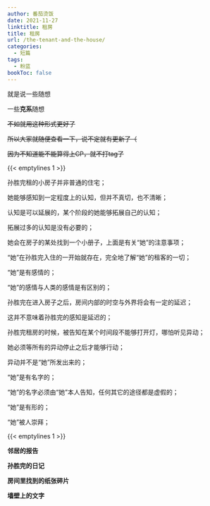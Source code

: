 ```yaml
---
author: 番茄烫饭
date: 2021-11-27
linktitle: 租房
title: 租房
url: /the-tenant-and-the-house/
categories:
  - 短篇
tags:
  - 粉蓝
bookToc: false
---
```


就是说一些随想

一些**克系**随想

~~不如就用这种形式更好了~~

~~所以大家就随便查看一下，说不定就有更新了（~~

~~因为不知道能不能算得上CP，就不打tag了~~

<!--more-->

{{< emptylines 1 >}}

孙胜完租的小房子并非普通的住宅；

她能够感知到一定程度上的认知，但并不真切，也不清晰；

认知是可以延展的，某个阶段的她能够拓展自己的认知；

拓展过多的认知是没有必要的；

她会在房子的某处找到一个小册子，上面是有关“她”的注意事项；

“她”在孙胜完入住的一开始就存在，完全地了解“她”的租客的一切；

“她”是有感情的；

“她”的感情与人类的感情是有区别的；

孙胜完在进入房子之后，房间内部的时空与外界将会有一定的延迟；

这并不意味着孙胜完的感知是延迟的；

孙胜完租房的时候，被告知在某个时间段不能够打开灯，哪怕听见异动；

她必须等所有的异动停止之后才能够行动；

异动并不是“她”所发出来的；

“她”是有名字的；

“她”的名字必须由“她”本人告知，任何其它的途径都是虚假的；

“她”是有形的；

“她”被人崇拜；

{{< emptylines 1 >}}

**邻居的报告**

**孙胜完的日记**

**房间里找到的纸张碎片**

**墙壁上的文字**
